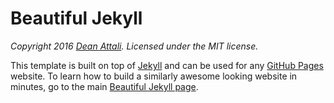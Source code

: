 # Beautiful Jekyll

 *Copyright 2016 [Dean Attali](http://deanattali.com). Licensed under the MIT license.*

This template is built on top of [Jekyll](http://jekyllrb.com/) and can be used for any [GitHub Pages](https://pages.github.com/) website. To learn how to build a similarly awesome looking website in minutes, go to the main [Beautiful Jekyll page](https://github.com/daattali/beautiful-jekyll#readme).
